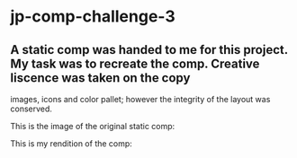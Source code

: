# jp-comp-challenge-3

## A static comp was handed to me for this project.  My task was to recreate the comp.  Creative liscence was taken on the copy
images, icons and color pallet; however the integrity of the layout was conserved.

This is the image of the original static comp:




This is my rendition of the comp:

